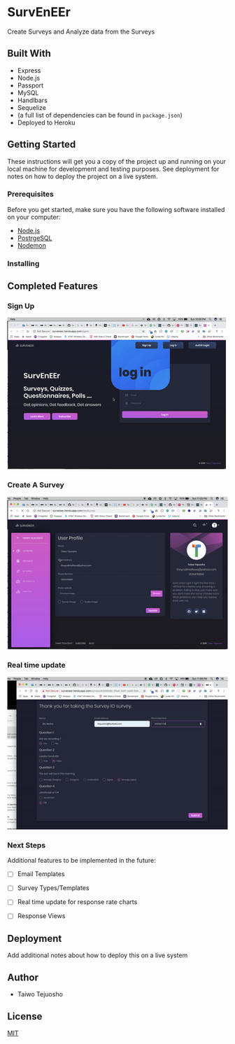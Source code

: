 # SurvEnEEr
Create Surveys and Analyze data from the Surveys


## Built With

* Express
* Node.js
* Passport
* MySQL
* Handlbars
* Sequelize
* (a full list of dependencies can be found in `package.json`)
* Deployed to Heroku

## Getting Started

These instructions will get you a copy of the project up and running on your local machine for development and testing purposes. See deployment for notes on how to deploy the project on a live system.

### Prerequisites

Before you get started, make sure you have the following software installed on your computer:

- [Node.js](https://nodejs.org/en/)
- [PostrgeSQL](https://www.postgresql.org/)
- [Nodemon](https://nodemon.io/)

### Installing

## Completed Features

### Sign Up

![](signup.gif)

### Create A Survey

![](newsurvey.gif)

### Real time update

![](realtimeUpdate.gif)


### Next Steps

Additional features to be implemented in the future:

- [ ] Email Templates
- [ ] Survey Types/Templates
- [ ] Real time update for response rate charts
- [ ] Response Views


## Deployment

Add additional notes about how to deploy this on a live system

## Author

* Taiwo Tejuosho

## License
[MIT](https://choosealicense.com/licenses/mit/)
